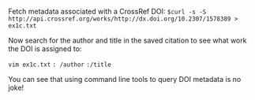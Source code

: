 Fetch metadata associated with a CrossRef DOI:
`$curl -s -S http://api.crossref.org/works/http://dx.doi.org/10.2307/1578389 > ex1c.txt`

Now search for the author and title in the saved citation to see what work the DOI is assigned to:

`vim ex1c.txt`
`: /author`
`:/title`

You can see that using command line tools to query DOI metadata is no joke! 